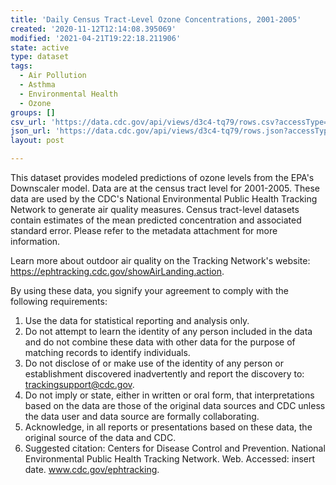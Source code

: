 ```yaml
---
title: 'Daily Census Tract-Level Ozone Concentrations, 2001-2005'
created: '2020-11-12T12:14:08.395069'
modified: '2021-04-21T19:22:18.211906'
state: active
type: dataset
tags:
  - Air Pollution
  - Asthma
  - Environmental Health
  - Ozone
groups: []
csv_url: 'https://data.cdc.gov/api/views/d3c4-tq79/rows.csv?accessType=DOWNLOAD'
json_url: 'https://data.cdc.gov/api/views/d3c4-tq79/rows.json?accessType=DOWNLOAD'
layout: post

---
```

This dataset provides modeled predictions of ozone levels from the EPA's Downscaler model. Data are at the census tract level for 2001-2005. These data are used by the CDC's National Environmental Public Health Tracking Network to generate air quality measures. Census tract-level datasets contain estimates of the mean predicted concentration and associated standard error. Please refer to the metadata attachment for more information.

Learn more about outdoor air quality on the Tracking Network's website: https://ephtracking.cdc.gov/showAirLanding.action.

By using these data, you signify your agreement to comply with the following requirements: 
1.	Use the data for statistical reporting and analysis only. 
2.	Do not attempt to learn the identity of any person included in the data and do not combine these data with other data for the purpose of matching records to identify individuals. 
3.	Do not disclose of or make use of the identity of any person or establishment discovered inadvertently and report the discovery to: trackingsupport@cdc.gov. 
4.	Do not imply or state, either in written or oral form, that interpretations based on the data are those of the original data sources and CDC unless the data user and data source are formally collaborating. 
5.	Acknowledge, in all reports or presentations based on these data, the original source of the data and CDC. 
6.	Suggested citation: Centers for Disease Control and Prevention. National Environmental Public Health Tracking Network. Web. Accessed: insert date. www.cdc.gov/ephtracking.
